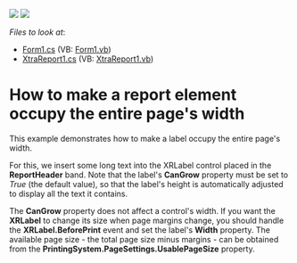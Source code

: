 <!-- default badges list -->
[![](https://img.shields.io/badge/Open_in_DevExpress_Support_Center-FF7200?style=flat-square&logo=DevExpress&logoColor=white)](https://supportcenter.devexpress.com/ticket/details/E901)
[![](https://img.shields.io/badge/📖_How_to_use_DevExpress_Examples-e9f6fc?style=flat-square)](https://docs.devexpress.com/GeneralInformation/403183)
<!-- default badges end -->
<!-- default file list -->
*Files to look at*:

* [Form1.cs](./CS/Form1.cs) (VB: [Form1.vb](./VB/Form1.vb))
* [XtraReport1.cs](./CS/XtraReport1.cs) (VB: [XtraReport1.vb](./VB/XtraReport1.vb))
<!-- default file list end -->
# How to make a report element occupy the entire page's width


<p>This example demonstrates how to make a label occupy the entire page's width.</p><p>For this, we insert some long text into the XRLabel control placed in the <strong>ReportHeader</strong> band. Note that the label's <strong>CanGrow</strong> property must be set to <i>True</i> (the default value), so that the label's height is automatically adjusted to display all the text it contains.</p><p>The <strong>CanGrow</strong> property does not affect a control's width.  If you want the <strong>XRLabel</strong> to change its size when page margins change, you should handle the <strong>XRLabel.BeforePrint</strong> event and set the label's <strong>Width</strong> property. The available page size - the total page size minus margins - can be obtained from the <strong>PrintingSystem.PageSettings.UsablePageSize</strong> property.</p>

<br/>



